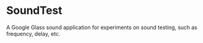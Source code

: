 # SoundTest
A Google Glass sound application for experiments on sound testing, such as frequency, delay, etc.  

